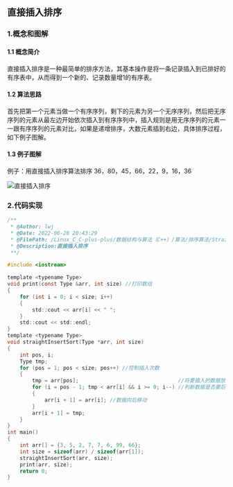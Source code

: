 ## 直接插入排序

### 1.概念和图解

#### 1.1 概念简介

直接插入排序是一种最简单的排序方法，其基本操作是将一条记录插入到已排好的有序表中，从而得到一个新的、记录数量增1的有序表。

#### 1.2 算法思路

首先把第一个元素当做一个有序序列，剩下的元素为另一个无序序列，然后把无序序列的元素从最左边开始依次插入到有序序列中，插入规则是用无序序列的元素一一跟有序序列的元素对比，如果是递增排序，大数元素插到右边，具体排序过程，如下例子图解。

#### 1.3 例子图解

例子：用直接插入排序算法排序 36，80，45，66，22，9，16，36

![直接插入排序](https://tvax1.sinaimg.cn/large/00876kG8gy1h5pz1ovqifj30vj0hjwhi.jpg)

###  2.代码实现

``` c ++
/**
 * @Author: lwj
 * @Date: 2022-06-28 20:43:29
 * @FilePath: /Linux_C_C-plus-plus/数据结构与算法（C++）/算法/排序算法/StraightInsertSort.cpp
 * @Description:直接插入排序
 **/

#include <iostream>

template <typename Type>
void print(const Type &arr, int size) //打印数组
{
    for (int i = 0; i < size; i++)
    {
        std::cout << arr[i] << " ";
    }
    std::cout << std::endl;
}
template <typename Type>
void straightInsertSort(Type *arr, int size)
{
    int pos, i;
    Type tmp;
    for (pos = 1; pos < size; pos++) //控制插入次数
    {
        tmp = arr[pos];                                //将要插入的数据放入临时变量中
        for (i = pos - 1; tmp < arr[i] && i >= 0; i--) //判断数据是否要后移
        {
            arr[i + 1] = arr[i]; //数据向后移动
        }
        arr[i + 1] = tmp;
    }
}
int main()
{
    int arr[] = {3, 5, 2, 7, 7, 6, 99, 66};
    int size = sizeof(arr) / sizeof(arr[1]);
    straightInsertSort(arr, size);
    print(arr, size);
    return 0;
}
```


